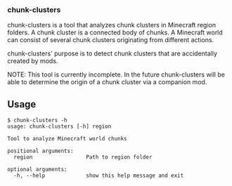 ### chunk-clusters ###

chunk-clusters is a tool that analyzes chunk clusters in Minecraft region folders. A chunk cluster is a connected body of chunks. A Minecraft world can consist of several chunk clusters originating from different actions.

chunk-clusters' purpose is to detect chunk clusters that are accidentally created by mods.

NOTE: This tool is currently incomplete. In the future chunk-clusters will be able to determine the origin of a chunk cluster via a companion mod.

## Usage ##

```
$ chunk-clusters -h
usage: chunk-clusters [-h] region

Tool to analyze Minecraft world chunks

positional arguments:
  region                 Path to region folder

optional arguments:
  -h, --help             show this help message and exit
```
